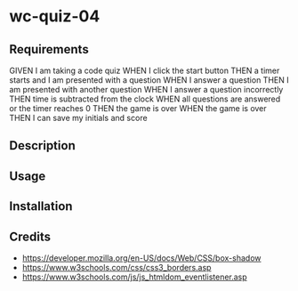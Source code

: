 # wc-quiz-04

## Requirements

GIVEN I am taking a code quiz
WHEN I click the start button
THEN a timer starts and I am presented with a question
WHEN I answer a question
THEN I am presented with another question
WHEN I answer a question incorrectly
THEN time is subtracted from the clock
WHEN all questions are answered or the timer reaches 0
THEN the game is over
WHEN the game is over
THEN I can save my initials and score

## Description

## Usage

## Installation

## Credits
- https://developer.mozilla.org/en-US/docs/Web/CSS/box-shadow
- https://www.w3schools.com/css/css3_borders.asp
- https://www.w3schools.com/js/js_htmldom_eventlistener.asp
